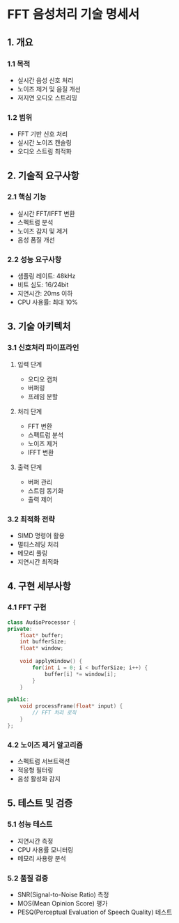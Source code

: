 # FFT 음성처리 기술 명세서

## 1. 개요
### 1.1 목적
- 실시간 음성 신호 처리
- 노이즈 제거 및 음질 개선
- 저지연 오디오 스트리밍

### 1.2 범위
- FFT 기반 신호 처리
- 실시간 노이즈 캔슬링
- 오디오 스트림 최적화

## 2. 기술적 요구사항

### 2.1 핵심 기능
- 실시간 FFT/IFFT 변환
- 스펙트럼 분석
- 노이즈 감지 및 제거
- 음성 품질 개선

### 2.2 성능 요구사항
- 샘플링 레이트: 48kHz
- 비트 심도: 16/24bit
- 지연시간: 20ms 이하
- CPU 사용률: 최대 10%

## 3. 기술 아키텍처

### 3.1 신호처리 파이프라인
1. 입력 단계
   - 오디오 캡처
   - 버퍼링
   - 프레임 분할

2. 처리 단계
   - FFT 변환
   - 스펙트럼 분석
   - 노이즈 제거
   - IFFT 변환

3. 출력 단계
   - 버퍼 관리
   - 스트림 동기화
   - 출력 제어

### 3.2 최적화 전략
- SIMD 명령어 활용
- 멀티스레딩 처리
- 메모리 풀링
- 지연시간 최적화

## 4. 구현 세부사항

### 4.1 FFT 구현
```cpp
class AudioProcessor {
private:
    float* buffer;
    int bufferSize;
    float* window;
    
    void applyWindow() {
        for(int i = 0; i < bufferSize; i++) {
            buffer[i] *= window[i];
        }
    }

public:
    void processFrame(float* input) {
        // FFT 처리 로직
    }
};
```

### 4.2 노이즈 제거 알고리즘
- 스펙트럼 서브트랙션
- 적응형 필터링
- 음성 활성화 감지

## 5. 테스트 및 검증

### 5.1 성능 테스트
- 지연시간 측정
- CPU 사용률 모니터링
- 메모리 사용량 분석

### 5.2 품질 검증
- SNR(Signal-to-Noise Ratio) 측정
- MOS(Mean Opinion Score) 평가
- PESQ(Perceptual Evaluation of Speech Quality) 테스트